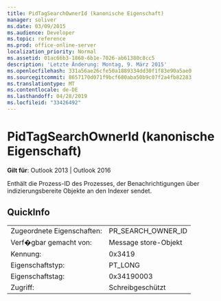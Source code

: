 ```yaml
---
title: PidTagSearchOwnerId (kanonische Eigenschaft)
manager: soliver
ms.date: 03/09/2015
ms.audience: Developer
ms.topic: reference
ms.prod: office-online-server
localization_priority: Normal
ms.assetid: 01ac66b3-1868-6b1e-7026-ab61380c8cc5
description: 'Letzte Änderung: Montag, 9. März 2015'
ms.openlocfilehash: 331a56ae26cfe50a1889334dd30f1f83e90a5ae0
ms.sourcegitcommit: 8657170d071f9bcf680aba50b9c07f2a4fb82283
ms.translationtype: MT
ms.contentlocale: de-DE
ms.lasthandoff: 04/28/2019
ms.locfileid: "33426492"
---
```

# <a name="pidtagsearchownerid-canonical-property"></a>PidTagSearchOwnerId (kanonische Eigenschaft)

  
  
**Gilt für**: Outlook 2013 | Outlook 2016 
  
Enthält die Prozess-ID des Prozesses, der Benachrichtigungen über indizierungsbereite Objekte an den Indexer sendet.
  
## <a name="quick-info"></a>QuickInfo

|||
|:-----|:-----|
|Zugeordnete Eigenschaften:  <br/> |PR_SEARCH_OWNER_ID  <br/> |
|Verf�gbar gemacht von:  <br/> |Message store-Objekt  <br/> |
|Kennung:  <br/> |0x3419  <br/> |
|Eigenschaftstyp:  <br/> |PT_LONG  <br/> |
|Eigenschaftstag:  <br/> |0x34190003  <br/> |
|Zugriff:  <br/> |Schreibgeschützt  <br/> |
   

